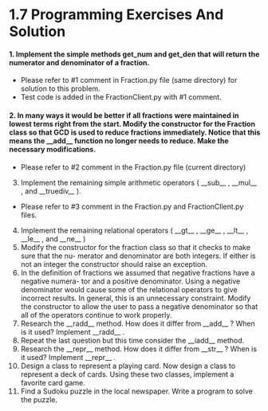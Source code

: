 1.7 Programming Exercises And Solution
=================================================================================

#### 1. Implement the simple methods get_num and get_den that will return the numerator and denominator of a fraction.
- Please refer to #1 comment in Fraction.py file (same directory) for solution to this problem. 
- Test code is added in the FractionClient.py with #1 comment.

#### 2. In many ways it would be better if all fractions were maintained in lowest terms right from the start. Modify the constructor for the Fraction class so that GCD is used to reduce fractions immediately. Notice that this means the \_\_add\_\_ function no longer needs to reduce. Make the necessary modifications.
- Please refer to #2 comment in the Fraction.py file (current directory)

3. Implement the remaining simple arithmetic operators ( \_\_sub\_\_ , \_\_mul\_\_ , and \_\_truediv\_\_ ).
- Please refer to #3 comment in the Fraction.py and FractionClient.py files.

4. Implement the remaining relational operators ( \_\_gt\_\_ , \_\_ge\_\_ , \_\_lt\_\_ , \_\_le\_\_ , and
\_\_ne\_\_ )
5. Modify the constructor for the fraction class so that it checks to make sure that the nu-
merator and denominator are both integers. If either is not an integer the constructor
should raise an exception.
6. In the definition of fractions we assumed that negative fractions have a negative numera-
tor and a positive denominator. Using a negative denominator would cause some of the
relational operators to give incorrect results. In general, this is an unnecessary constraint.
Modify the constructor to allow the user to pass a negative denominator so that all of the
operators continue to work properly.
7. Research the \_\_radd\_\_ method. How does it differ from \_\_add\_\_ ? When is it used?
Implement \_\_radd\_\_ .
8. Repeat the last question but this time consider the \_\_iadd\_\_ method.
9. Research the \_\_repr\_\_ method. How does it differ from \_\_str\_\_ ? When is it used?
Implement \_\_repr\_\_ .
10. Design a class to represent a playing card. Now design a class to represent a deck of
cards. Using these two classes, implement a favorite card game.
11. Find a Sudoku puzzle in the local newspaper. Write a program to solve the puzzle.
